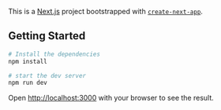 This is a [Next.js](https://nextjs.org/) project bootstrapped with [`create-next-app`](https://github.com/vercel/next.js/tree/canary/packages/create-next-app).

## Getting Started

```sh
# Install the dependencies
npm install

# start the dev server
npm run dev
```

Open [http://localhost:3000](http://localhost:3000) with your browser to see the result.
